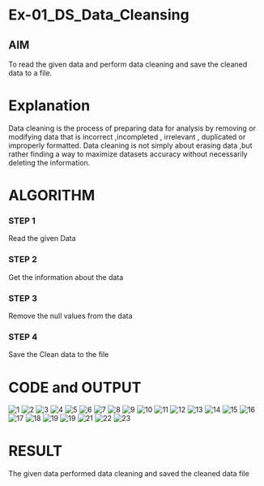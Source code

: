 # Ex-01_DS_Data_Cleansing


## AIM
To read the given data and perform data cleaning and save the cleaned data to a file. 

# Explanation
Data cleaning is the process of preparing data for analysis by removing or modifying data that is incorrect ,incompleted , irrelevant , duplicated or improperly formatted. 
Data cleaning is not simply about erasing data ,but rather finding a way to maximize datasets accuracy without necessarily deleting the information. 

# ALGORITHM
### STEP 1
Read the given Data
### STEP 2
Get the information about the data
### STEP 3
Remove the null values from the data
### STEP 4
Save the Clean data to the file

# CODE and OUTPUT
![1](https://github.com/user-attachments/assets/bbf919c6-cf25-47c9-8ff9-4ec7ed035e24)
![2](https://github.com/user-attachments/assets/a27b4884-2715-4760-83cc-238f9edf23b5)
![3](https://github.com/user-attachments/assets/df7ba8a0-36cb-4da6-bfb2-33c9a7377253)
![4](https://github.com/user-attachments/assets/84371d18-f1b2-44db-b87a-46948f0e32bb)
![5](https://github.com/user-attachments/assets/958579a8-db94-4f63-9955-b118f3e81e94)
![6](https://github.com/user-attachments/assets/e067ae97-aa6f-493a-b3a2-f32c19e73a41)
![7](https://github.com/user-attachments/assets/ea356662-230f-4a9d-b650-7ce56bc7309c)
![8](https://github.com/user-attachments/assets/e3c6d374-f41a-4ee6-b06a-a12185c1f6ea)
![9](https://github.com/user-attachments/assets/5ba7c957-f89f-4f67-ba81-8bc45415d763)
![10](https://github.com/user-attachments/assets/dd0406da-2d77-40bc-b46d-90390858249f)
![11](https://github.com/user-attachments/assets/79a3a6fd-a812-4343-9824-c0be77da713d)
![12](https://github.com/user-attachments/assets/3f52a82c-9eff-4135-a9a3-43f49ade6f98)
![13](https://github.com/user-attachments/assets/c8eec289-51f4-4e38-9019-7576b7ef7160)
![14](https://github.com/user-attachments/assets/bd2de14c-bc3f-4244-9598-db83d63c5a7b)
![15](https://github.com/user-attachments/assets/d1d56c6b-7c18-489d-a265-2a90008e6025)
![16](https://github.com/user-attachments/assets/9635f84d-269a-4e2a-a42a-12c85d9ab3d1)
![17](https://github.com/user-attachments/assets/733b54fb-9db0-42d6-aee2-3234bc0a0559)
![18](https://github.com/user-attachments/assets/e55c1445-47b5-45c8-8233-b66e0b6af4a5)
![19](https://github.com/user-attachments/assets/6902fbb9-fb1e-4377-bde0-dee278d7f242)
![19](https://github.com/user-attachments/assets/663e27ee-46b8-4966-8631-6b0841ca4c66)
![21](https://github.com/user-attachments/assets/5d684768-348d-42e8-bb50-76eb9dc2e57d)
![22](https://github.com/user-attachments/assets/9f9637f7-6a9a-4b03-9aa0-638c512d4c76)
![23](https://github.com/user-attachments/assets/47360aa4-d473-4be8-97ff-b9892240a49c)


# RESULT
The given data performed data cleaning and saved the cleaned data file
